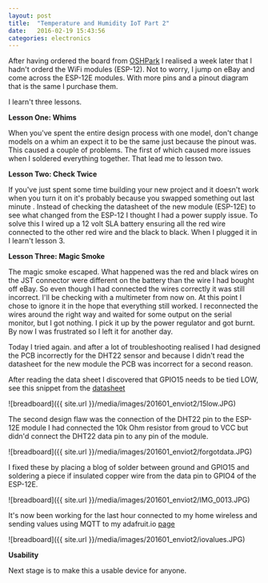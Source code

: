 ```yaml
---
layout: post
title:  "Temperature and Humidity IoT Part 2"
date:   2016-02-19 15:43:56
categories: electronics
---
```

After having ordered the board from [OSHPark](http://www.oshpark.com) I realised
a week later that I hadn't orderd the WiFi modules (ESP-12). Not to worry, I
 jump on eBay and come across the ESP-12E modules. With more pins and a pinout
 diagram that is the same I purchase them.

 I learn't three lessons.

 **Lesson One: Whims**

 When you've spent the entire design process with one model, don't change models
  on a whim an expect it to be the same just because the pinout was. This caused
 a couple of problems. The first of which caused more issues when I soldered
 everything together. That lead me to lesson two.

 **Lesson Two: Check Twice**

 If you've just spent some time building your new project and it doesn't work
 when you turn it on it's probably because you swapped something out last minute
. Instead of checking the datasheet of the new module (ESP-12E) to see what
changed from the ESP-12 I thought I had a power supply issue. To solve this I
wired up a 12 volt SLA battery ensuring all the red wire connected to the other
red wire and the black to black. When I plugged it in I learn't lesson 3.

**Lesson Three: Magic Smoke**

The magic smoke escaped. What happened was the red and black wires on the JST
connector were different on the battery than the wire I had bought off eBay. So
even though I had connected the wires correctly it was still incorrect. I'll be
checking with a multimeter from now on. At this point I chose to ignore it in
the hope that everything still worked. I reconnected the wires around the right
way and waited for some output on the serial monitor, but I got nothing. I pick
it up by the power regulator and got burnt. By now I was frustrated so I left it
for another day.

Today I tried again. and after a lot of troubleshooting realised I had designed
the PCB incorrectly for the DHT22 sensor and because I didn't read the datasheet
 for the new module the PCB was incorrect for a second reason.

After reading the data sheet I discovered that GPIO15 needs to be tied LOW, see
this snippet from the
[datasheet](http://www.seeedstudio.com/wiki/images/7/7d/ESP-12E_brief_spec.pdf)

![breadboard]({{ site.url }}/media/images/201601_enviot2/15low.JPG)

The second design flaw was the connection of the DHT22 pin to the ESP-12E module
 I had connected the 10k Ohm resistor from groud to VCC but didn'd connect the
 DHT22 data pin to any pin of the module.

 ![breadboard]({{ site.url }}/media/images/201601_enviot2/forgotdata.JPG)

 I fixed these by placing a blog of solder between ground and GPIO15 and
 soldering a piece if insulated copper wire from the data pin to GPIO4 of the
 ESP-12E.

 ![breadboard]({{ site.url }}/media/images/201601_enviot2/IMG_0013.JPG)

 It's now been working for the last hour connected to my home wireless and
 sending values using MQTT to my adafruit.io
 [page](https://io.adafruit.com/cadamei)

 ![breadboard]({{ site.url }}/media/images/201601_enviot2/iovalues.JPG)

 **Usability**

 Next stage is to make this a usable device for anyone.
